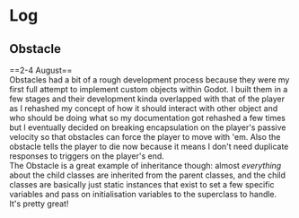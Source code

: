 # Log


## Obstacle
==2-4 August==  
Obstacles had a bit of a rough development process because they were my first full attempt to implement custom objects within Godot. I built them in a few stages and their development kinda overlapped with that of the player as I rehashed my concept of how it should interact with other object and who should be doing what so my documentation got rehashed a few times but I eventually decided on breaking encapsulation on the player's passive velocity so that obstacles can force the player to move with 'em. Also the obstacle tells the player to die now because it means I don't need duplicate responses to triggers on the player's end.  
The Obstacle is a great example of inheritance though: almost *everything* about the child classes are inherited from the parent classes, and the child classes are basically just static instances that exist to set a few specific variables and pass on initialisation variables to the superclass to handle.  
It's pretty great! 

